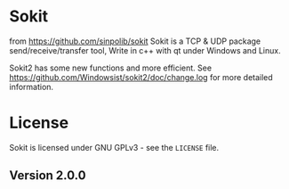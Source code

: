 # Sokit

from <https://github.com/sinpolib/sokit>
Sokit is a TCP & UDP package send/receive/transfer tool, Write in c++ with qt under Windows and Linux.

Sokit2 has some new functions and more efficient. See <https://github.com/Windowsist/sokit2/doc/change.log> for more detailed information.

# License

Sokit is licensed under GNU GPLv3 - see the ``LICENSE`` file.


## Version 2.0.0

